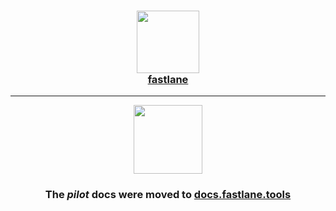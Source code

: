 <h3 align="center">
  <a href="https://docs.fastlane.tools/actions/pilot/">
    <img src="https://raw.githubusercontent.com/fastlane/fastlane/master/fastlane/assets/fastlane.png" width="100" />
    <br />
    fastlane
  </a>
</h3>

------

<p align="center">
  <a href="https://docs.fastlane.tools/actions/pilot/">
    <img src="https://raw.githubusercontent.com/fastlane/fastlane/master/pilot/assets/PilotTextTransparent.png" height="110">
  </a>
</p>

<h3 align="center">The <i>pilot</i> docs were moved to <a href='https://docs.fastlane.tools/actions/pilot/'>docs.fastlane.tools</a></h3>
